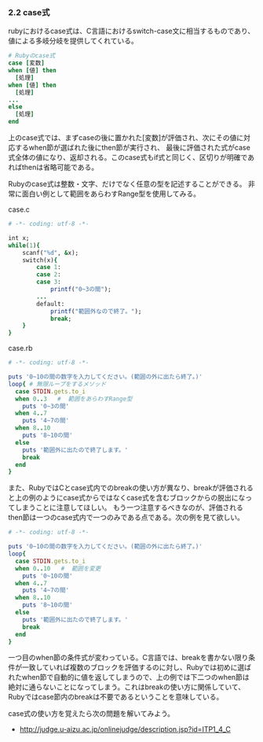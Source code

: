 ### 2.2 case式
rubyにおけるcase式は、C言語におけるswitch-case文に相当するものであり、値による多岐分岐を提供してくれている。

```ruby
# Rubyのcase式
case [変数]
when [値] then
  [処理]
when [値] then
  [処理]
...
else
  [処理]
end
```
上のcase式では、まずcaseの後に置かれた[変数]が評価され、次にその値に対応するwhen節が選ばれた後にthen節が実行され、
最後に評価された式がcase式全体の値になり、返却される。このcase式もif式と同じく、区切りが明確であればthenは省略可能である。

Rubyのcase式は整数・文字、だけでなく任意の型を記述することができる。
非常に面白い例として範囲をあらわすRange型を使用してみる。

case.c
```ruby
# -*- coding: utf-8 -*-

int x;
while(1){
	scanf("%d", &x);
	switch(x){
		case 1:
		case 2:
		case 3:
			printf("0~3の間");
		...
		default:
			printf("範囲外なので終了。");
			break;
	}
}
```

case.rb
```ruby
# -*- coding: utf-8 -*-

puts '0~10の間の数字を入力してください。(範囲の外に出たら終了。)'
loop{ # 無限ループをするメソッド
  case STDIN.gets.to_i
  when 0..3   #  範囲をあらわすRange型
    puts '0~3の間'
  when 4..7
    puts '4~7の間'
  when 8..10
    puts '8~10の間'
  else
    puts '範囲外に出たので終了します。'
    break
  end
}
```

また、RubyではCとcase式内でのbreakの使い方が異なり、breakが評価されると上の例のようにcase式からではなくcase式を含むブロックからの脱出になってしまうことに注意してほしい。
もう一つ注意するべきなのが、評価されるthen節は一つのcase式内で一つのみである点である。次の例を見て欲しい。

```ruby
# -*- coding: utf-8 -*-

puts '0~10の間の数字を入力してください。(範囲の外に出たら終了。)'
loop{
  case STDIN.gets.to_i
  when 0..10   #  範囲を変更
    puts '0~10の間'
  when 4..7
    puts '4~7の間'
  when 8..10
    puts '8~10の間'
  else
    puts '範囲外に出たので終了します。'
    break
  end
}
```

一つ目のwhen節の条件式が変わっている。C言語では、breakを書かない限り条件が一致していれば複数のブロックを評価するのに対し、Rubyでは初めに選ばれたwhen節で自動的に値を返してしまうので、上の例では下二つのwhen節は絶対に通らないことになってしまう。これはbreakの使い方に関係していて、Rubyではcase節内のbreakは不要であるということを意味している。

case式の使い方を覚えたら次の問題を解いてみよう。

- http://judge.u-aizu.ac.jp/onlinejudge/description.jsp?id=ITP1_4_C 